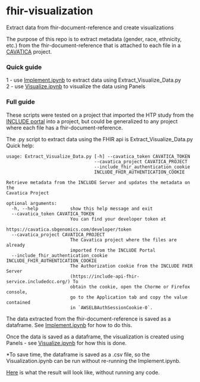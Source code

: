 # fhir-visualization
Extract data from fhir-document-reference and create visualizations

The purpose of this repo is to extract metadata (gender, race, ethnicity, etc.) from the fhir-document-reference that is attached to each file in a [CAVATICA](https://www.cavatica.org/) project.


### Quick guide
1 - use [Implement.ipynb](https://github.com/jared-rozowsky/fhir-visualization/blob/main/Implement.ipynb) to extract data using Extract_Visualize_Data.py  
2 - use [Visualize.ipynb](https://github.com/jared-rozowsky/fhir-visualization/blob/main/Visualization.ipynb) to visualize the data using Panels

### Full guide

These scripts were tested on a project that imported the HTP study from the [INCLUDE portal](https://portal.include.com/) into a project, but could be generalized to any project where each file has a fhir-document-reference. 

The .py script to extract data using the FHIR api is Extract_Visualize_Data.py  
Quick help:
```
usage: Extract_Visualize_Data.py [-h] --cavatica_token CAVATICA_TOKEN
                                 --cavatica_project CAVATICA_PROJECT
                                 --include_fhir_authentication_cookie
                                 INCLUDE_FHIR_AUTHENTICATION_COOKIE

Retrieve metadata from the INCLUDE Server and updates the metadata on the
Cavatica Project

optional arguments:
  -h, --help            show this help message and exit
  --cavatica_token CAVATICA_TOKEN
                        You can find your developer token at
                        https://cavatica.sbgenomics.com/developer/token
  --cavatica_project CAVATICA_PROJECT
                        The Cavatica project where the files are already
                        imported from the INCLUDE Portal
  --include_fhir_authentication_cookie INCLUDE_FHIR_AUTHENTICATION_COOKIE
                        The Authorization cookie from the INCLUDE FHIR Server
                        (https://include-api-fhir-service.includedcc.org/) To
                        obtain the cookie, open the Chorme or Firefox console,
                        go to the Application tab and copy the value contained
                        in `AWSELBAuthSessionCookie-0`.
```

The data extracted from the fhir-document-reference is saved as a dataframe. See [Implement.ipynb](https://github.com/jared-rozowsky/fhir-visualization/blob/main/Implement.ipynb) for how to do this. 

Once the data is saved as a dataframe, the visualization is created using Panels - see [Visualize.ipynb](https://github.com/jared-rozowsky/fhir-visualization/blob/main/Visualization.ipynb) for how this is done. 

*To save time, the dataframe is saved as a .csv file, so the Visualization.ipynb can be run without re-running the Implement.ipynb.

[Here](https://github.com/jared-rozowsky/fhir-visualization/blob/main/POC%20viewer.png) is what the result will look like, without running any code. 
